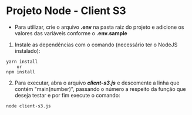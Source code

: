 # Projeto Node - Client S3

- Para utilizar, crie o arquivo **.env** na pasta raiz do projeto e adicione os valores das variáveis conforme o **.env.sample**

1. Instale as dependências com o comando (necessário ter o NodeJS instalado):

```
yarn install 
    or
npm install 
```

2. Para executar, abra o arquivo **_client-s3.js_** e descomente a linha que contém "main(number)", passando o número a respeito da função que deseja testar e por fim execute o comando:

```
node client-s3.js
```
